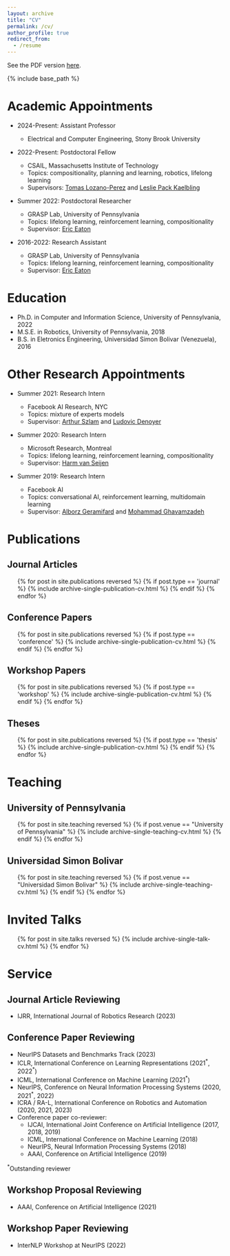 ```yaml
---
layout: archive
title: "CV"
permalink: /cv/
author_profile: true
redirect_from:
  - /resume
---
```

See the PDF version [here](/files/CVJorgeAMendez.pdf).

{% include base_path %}

Academic Appointments
=====
* 2024-Present: Assistant Professor
  * Electrical and Computer Engineering, Stony Brook University

* 2022-Present: Postdoctoral Fellow
  * CSAIL, Massachusetts Institute of Technology
  * Topics: compositionality, planning and learning, robotics, lifelong learning
  * Supervisors: [Tomas Lozano-Perez](https://people.csail.mit.edu/tlp/) and [Leslie Pack Kaelbling](https://people.csail.mit.edu/lpk/)

* Summer 2022: Postdoctoral Researcher
  * GRASP Lab, University of Pennsylvania
  * Topics: lifelong learning, reinforcement learning, compositionality
  * Supervisor: [Eric Eaton](https://seas.upenn.edu/~eeaton)

* 2016-2022: Research Assistant
  * GRASP Lab, University of Pennsylvania
  * Topics: lifelong learning, reinforcement learning, compositionality
  * Supervisor: [Eric Eaton](https://seas.upenn.edu/~eeaton)


Education
======
* Ph.D. in Computer and Information Science, University of Pennsylvania, 2022
* M.S.E. in Robotics, University of Pennsylvania, 2018
* B.S. in Eletronics Engineering, Universidad Simon Bolivar (Venezuela), 2016

Other Research Appointments
======
* Summer 2021: Research Intern
  * Facebook AI Research, NYC
  * Topics: mixture of experts models
  * Supervisor: [Arthur Szlam](https://scholar.google.com/citations?user=u3-FxUgAAAAJ&hl=en) and [Ludovic Denoyer](http://www-connex.lip6.fr/~denoyer/wordpress/)

* Summer 2020: Research Intern
  * Microsoft Research, Montreal
  * Topics: lifelong learning, reinforcement learning, compositionality
  * Supervisor: [Harm van Seijen](https://www.microsoft.com/en-us/research/people/havansei/)

* Summer 2019: Research Intern
  * Facebook AI
  * Topics: conversational AI, reinforcement learning, multidomain learning
  * Supervisor: [Alborz Geramifard](http://alborz-geramifard.com/Homepage/Welcome.html) and [Mohammad Ghavamzadeh](http://chercheurs.lille.inria.fr/~ghavamza/my_website/About_Me.html)
  

Publications
======

<!-- Preprints
-----
  <ul>{% for post in site.publications reversed %}
    {% if post.type == 'preprint' %}
      {% include archive-single-publication-cv.html %}
    {% endif %}
  {% endfor %}</ul> -->

Journal Articles
-----
  <ul>{% for post in site.publications reversed %}
    {% if post.type == 'journal' %}
      {% include archive-single-publication-cv.html %}
    {% endif %}
  {% endfor %}</ul>


Conference Papers
-----
  <ul>{% for post in site.publications reversed %}
    {% if post.type == 'conference' %}
      {% include archive-single-publication-cv.html %}
    {% endif %}
  {% endfor %}</ul>

Workshop Papers
-----
  <ul>{% for post in site.publications reversed %}
    {% if post.type == 'workshop' %}
      {% include archive-single-publication-cv.html %}
    {% endif %}
  {% endfor %}</ul>

Theses
-----
  <ul>{% for post in site.publications reversed %}
    {% if post.type == 'thesis' %}
      {% include archive-single-publication-cv.html %}
    {% endif %}
  {% endfor %}</ul>


Teaching
======

University of Pennsylvania
------
  <ul>{% for post in site.teaching reversed %}
    {% if post.venue == "University of Pennsylvania" %}
      {% include archive-single-teaching-cv.html %}
    {% endif %}
  {% endfor %}</ul>
  
Universidad Simon Bolivar
------
  <ul>{% for post in site.teaching reversed %}
    {% if post.venue == "Universidad Simon Bolivar" %}
      {% include archive-single-teaching-cv.html %}
    {% endif %}
  {% endfor %}</ul>

Invited Talks
======

  <ul>{% for post in site.talks  reversed %}
    {% include archive-single-talk-cv.html %}
  {% endfor %}</ul>

Service
======

Journal Article Reviewing
----
* IJRR, International Journal of Robotics Research (2023)

Conference Paper Reviewing
----
* NeurIPS Datasets and Benchmarks Track (2023)
* ICLR, International Conference on Learning Representations (2021<sup>\*</sup>, 2022<sup>\*</sup>)
* ICML, International Conference on Machine Learning (2021<sup>\*</sup>)
* NeurIPS, Conference on Neural Information Processing Systems (2020, 2021<sup>\*</sup>, 2022)
* ICRA / RA-L, International Conference on Robotics and Automation (2020, 2021, 2023)
* Conference paper co-reviewer:
  * IJCAI, International Joint Conference on Artificial Intelligence (2017, 2018, 2019)
  * ICML, International Conference on Machine Learning (2018)
  * NeurIPS, Neural Information Processing Systems (2018)
  * AAAI, Conference on Artificial Intelligence (2019)

<sup>\*</sup>Outstanding reviewer

Workshop Proposal Reviewing
----
* AAAI, Conference on Artificial Intelligence (2021)

Workshop Paper Reviewing
----
* InterNLP Workshop at NeurIPS (2022)